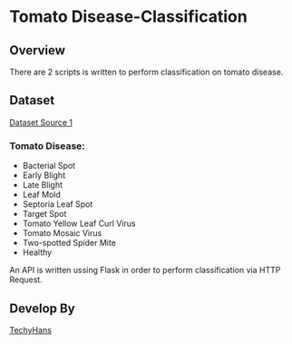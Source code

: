 # Tomato Disease-Classification

## Overview
There are 2 scripts is written to perform classification on tomato disease.

## Dataset
[Dataset Source 1](https://www.kaggle.com/kaustubhb999/tomatoleaf)

### Tomato Disease:
- Bacterial Spot
- Early Blight
- Late Blight
- Leaf Mold
- Septoria Leaf Spot
- Target Spot
- Tomato Yellow Leaf Curl Virus
- Tomato Mosaic Virus
- Two-spotted Spider Mite
- Healthy

An API is written ussing Flask in order to perform classification via HTTP Request.

## Develop By
[TechyHans](https://techyhans.com)
